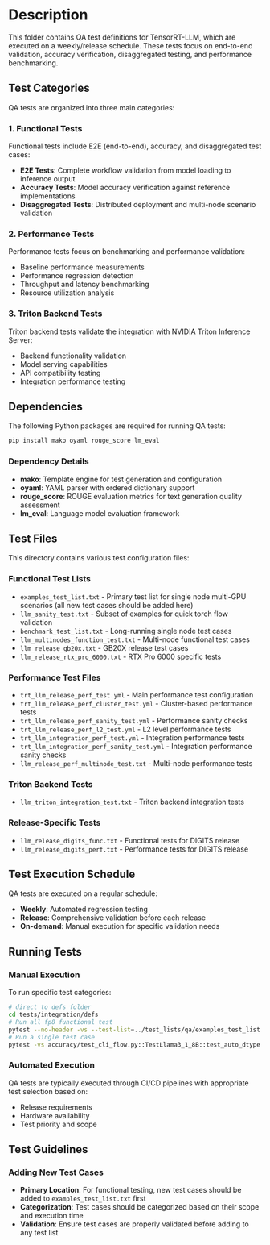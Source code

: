 # Description

This folder contains QA test definitions for TensorRT-LLM, which are executed on a weekly/release schedule. These tests focus on end-to-end validation, accuracy verification, disaggregated testing, and performance benchmarking.

## Test Categories

QA tests are organized into three main categories:

### 1. Functional Tests
Functional tests include E2E (end-to-end), accuracy, and disaggregated test cases:

- **E2E Tests**: Complete workflow validation from model loading to inference output
- **Accuracy Tests**: Model accuracy verification against reference implementations
- **Disaggregated Tests**: Distributed deployment and multi-node scenario validation

### 2. Performance Tests
Performance tests focus on benchmarking and performance validation:
- Baseline performance measurements
- Performance regression detection
- Throughput and latency benchmarking
- Resource utilization analysis

### 3. Triton Backend Tests
Triton backend tests validate the integration with NVIDIA Triton Inference Server:
- Backend functionality validation
- Model serving capabilities
- API compatibility testing
- Integration performance testing

## Dependencies

The following Python packages are required for running QA tests:

```bash
pip install mako oyaml rouge_score lm_eval
```

### Dependency Details

- **mako**: Template engine for test generation and configuration
- **oyaml**: YAML parser with ordered dictionary support
- **rouge_score**: ROUGE evaluation metrics for text generation quality assessment
- **lm_eval**: Language model evaluation framework

## Test Files

This directory contains various test configuration files:

### Functional Test Lists
- `examples_test_list.txt` - Primary test list for single node multi-GPU scenarios (all new test cases should be added here)
- `llm_sanity_test.txt` - Subset of examples for quick torch flow validation
- `benchmark_test_list.txt` - Long-running single node test cases
- `llm_multinodes_function_test.txt` - Multi-node functional test cases
- `llm_release_gb20x.txt` - GB20X release test cases
- `llm_release_rtx_pro_6000.txt` - RTX Pro 6000 specific tests

### Performance Test Files
- `trt_llm_release_perf_test.yml` - Main performance test configuration
- `trt_llm_release_perf_cluster_test.yml` - Cluster-based performance tests
- `trt_llm_release_perf_sanity_test.yml` - Performance sanity checks
- `trt_llm_release_perf_l2_test.yml` - L2 level performance tests
- `trt_llm_integration_perf_test.yml` - Integration performance tests
- `trt_llm_integration_perf_sanity_test.yml` - Integration performance sanity checks
- `llm_release_perf_multinode_test.txt` - Multi-node performance tests

### Triton Backend Tests
- `llm_triton_integration_test.txt` - Triton backend integration tests

### Release-Specific Tests
- `llm_release_digits_func.txt` - Functional tests for DIGITS release
- `llm_release_digits_perf.txt` - Performance tests for DIGITS release

## Test Execution Schedule

QA tests are executed on a regular schedule:

- **Weekly**: Automated regression testing
- **Release**: Comprehensive validation before each release
- **On-demand**: Manual execution for specific validation needs

## Running Tests

### Manual Execution

To run specific test categories:

```bash
# direct to defs folder
cd tests/integration/defs
# Run all fp8 functional test
pytest --no-header -vs --test-list=../test_lists/qa/examples_test_list.txt -k fp8
# Run a single test case
pytest -vs accuracy/test_cli_flow.py::TestLlama3_1_8B::test_auto_dtype
```

### Automated Execution

QA tests are typically executed through CI/CD pipelines with appropriate test selection based on:

- Release requirements
- Hardware availability
- Test priority and scope

## Test Guidelines

### Adding New Test Cases
- **Primary Location**: For functional testing, new test cases should be added to `examples_test_list.txt` first
- **Categorization**: Test cases should be categorized based on their scope and execution time
- **Validation**: Ensure test cases are properly validated before adding to any test list
